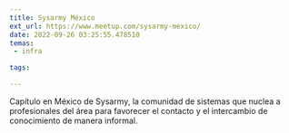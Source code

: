 ```yaml
---
title: Sysarmy México
ext_url: https://www.meetup.com/sysarmy-mexico/
date: 2022-09-26 03:25:55.478510
temas:
 - infra

tags:

---
```


Capítulo en México de Sysarmy, la comunidad de sistemas que nuclea a profesionales del área para favorecer el contacto y el intercambio de conocimiento de manera informal.

    
